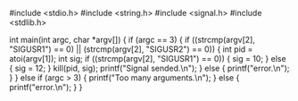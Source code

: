 #include <stdio.h>
#include <string.h>
#include <signal.h>
#include <stdlib.h>

int main(int argc, char *argv[])
{
  if (argc == 3)
  {
    if ((strcmp(argv[2], "SIGUSR1") == 0) || (strcmp(argv[2], "SIGUSR2") == 0))
    {
      int pid = atoi(argv[1]);
      int sig;
      if ((strcmp(argv[2], "SIGUSR1") == 0))
      {
        sig = 10;
      }
      else
      {
        sig = 12;
      }
      kill(pid, sig);
      printf("Signal sended.\n");
    }
    else
    {
      printf("error.\n");
    }
  }
  else if (argc > 3)
  {
    printf("Too many arguments.\n");
  }
  else
  {
    printf("error.\n");
  }
}
